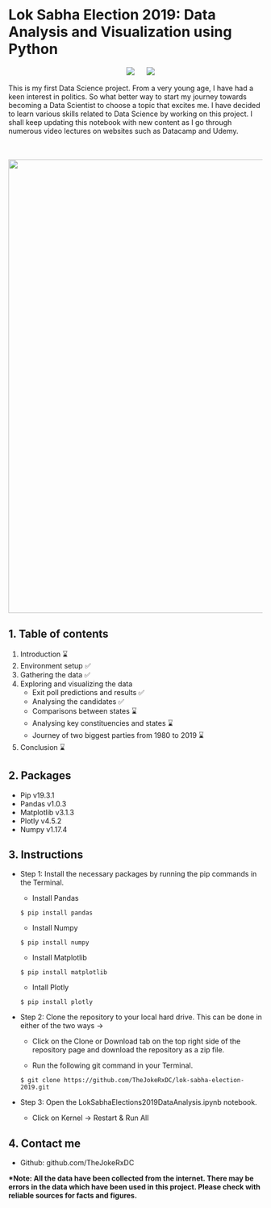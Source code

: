 # Lok Sabha Election 2019: Data Analysis and Visualization using Python
<p align=center><img src="https://img.shields.io/badge/Last%20Commit-May-brightgreen" hspace=20> <img src="https://img.shields.io/badge/Project%20Status-Open-brightgreen"></p>
<p>This is my first Data Science project. From a very young age, I have had a keen interest in politics. So what better way to start my journey towards becoming a Data Scientist to choose a topic that excites me. I have decided to learn various skills related to Data Science by working on this project. I shall keep updating this notebook with new content as I go through numerous video lectures on websites such as Datacamp and Udemy.</p><br><br>
<img src="https://www.ft.com/__origami/service/image/v2/images/raw/http%3A%2F%2Fcom.ft.imagepublish.upp-prod-us.s3.amazonaws.com%2F5c2322c8-7deb-11e9-81d2-f785092ab560?fit=scale-down&source=next&width=700" width="900">

## 1. Table of contents
1. Introduction :hourglass:
2. Environment setup :white_check_mark:
3. Gathering the data :white_check_mark:
4. Exploring and visualizing the data
    - Exit poll predictions and results :white_check_mark:
    - Analysing the candidates :white_check_mark:
    - Comparisons between states :hourglass:
    - Analysing key constituencies and states :hourglass:
    - Journey of two biggest parties from 1980 to 2019 :hourglass:
5. Conclusion :hourglass:
 
## 2. Packages
- Pip v19.3.1
- Pandas v1.0.3
- Matplotlib v3.1.3
- Plotly v4.5.2
- Numpy v1.17.4

## 3. Instructions
- <p>Step 1: Install the necessary packages by running the pip commands in the Terminal. </p>
    
    - Install Pandas
    ```
    $ pip install pandas
    ```
    - Install Numpy
    ```
    $ pip install numpy
    ```
    - Install Matplotlib
    ```
    $ pip install matplotlib
    ```
    - Intall Plotly
    ```
    $ pip install plotly
    ```
- <p>Step 2: Clone the repository to your local hard drive. This can be done in either of the two ways -> </p>
    
    - <p>Click on the Clone or Download tab on the top right side of the repository page and download the repository as a zip       file. </p>
    
    - <p> Run the following git command in your Terminal. </p>
    ```
    $ git clone https://github.com/TheJokeRxDC/lok-sabha-election-2019.git
    ```
- <p>Step 3: Open the LokSabhaElections2019DataAnalysis.ipynb notebook.</p>

    - <p>Click on Kernel -> Restart & Run All </p>

## 4. Contact me
- Github: github.com/TheJokeRxDC

<b>*Note: All the data have been collected from the internet. There may be errors in the data which have been used in this project. Please check with reliable sources for facts and figures.</b>
